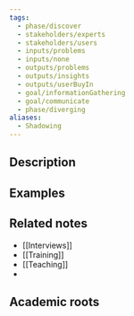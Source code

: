 ```yaml
---
tags:
  - phase/discover
  - stakeholders/experts
  - stakeholders/users
  - inputs/problems
  - inputs/none
  - outputs/problems
  - outputs/insights
  - outputs/userBuyIn
  - goal/informationGathering
  - goal/communicate
  - phase/diverging
aliases:
  - Shadowing
---
```


## Description


## Examples 


## Related notes 
- [[Interviews]]
- [[Training]]
- [[Teaching]]
- 
## Academic roots
